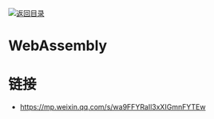 [![返回目录](https://i.postimg.cc/KvQbty96/image.png)](https://ngte-pl.gitbook.io/i/javascript) 

# WebAssembly 

# 链接

- https://mp.weixin.qq.com/s/wa9FFYRaIl3xXIGmnFYTEw